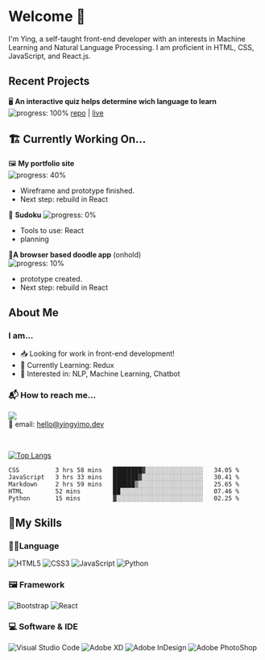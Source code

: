 # Welcome 👋
I'm Ying, a self-taught front-end developer with an interests in Machine Learning and Natural Language Processing. I am proficient in HTML, CSS, JavaScript, and React.js. 

## Recent Projects
 🖥 **An interactive quiz helps determine wich language to learn**  
![progress: 100%](https://us-central1-progress-markdown.cloudfunctions.net/progress/100)  [repo](https://github.com/yingmo55/which-language-first) | [live](https://first-programming-language.netlify.app/)

## 🏗 Currently Working On...
🖼 **My portfolio site**  
![progress: 40%](https://us-central1-progress-markdown.cloudfunctions.net/progress/40)  
+ Wireframe and prototype finished. 
+ Next step: rebuild in React

🔢 **Sudoku**
![progress: 0%](https://us-central1-progress-markdown.cloudfunctions.net/progress/0)  
+ Tools to use: React
+ planning

💭**A browser based doodle app** (onhold)  
![progress: 10%](https://us-central1-progress-markdown.cloudfunctions.net/progress/10)  
+ prototype created. 
+ Next step: rebuild in React

## **About Me**
### I am...
+ 📥 Looking for work in front-end development!
+ 📖 Currently Learning: Redux
+ 🤖 Interested in: NLP, Machine Learning, Chatbot


### 📬 How to reach me...
<a href="https://www.linkedin.com/in/yingyimo/" target="_blank"><img src="https://img.shields.io/badge/linkedin-%230077B5.svg?style=flat-square&logo=linkedin&logoColor=white" /></a>  
📧 email: hello@yingyimo.dev

<br />

[![Top Langs](https://github-readme-stats.vercel.app/api/top-langs/?username=yingmo55&layout=compact)](https://github.com/yingmo55/github-readme-stats)

<!--START_SECTION:waka-->
```text
CSS          3 hrs 58 mins   ████████▓░░░░░░░░░░░░░░░░   34.05 % 
JavaScript   3 hrs 33 mins   ███████▓░░░░░░░░░░░░░░░░░   30.41 % 
Markdown     2 hrs 59 mins   ██████▒░░░░░░░░░░░░░░░░░░   25.65 % 
HTML         52 mins         ██░░░░░░░░░░░░░░░░░░░░░░░   07.46 % 
Python       15 mins         ▓░░░░░░░░░░░░░░░░░░░░░░░░   02.25 % 
```
<!--END_SECTION:waka-->

## 🧰My Skills
### 👩‍💻Language
![HTML5](https://img.shields.io/badge/html5-%23E34F26.svg?style=for-the-badge&logo=html5&logoColor=white) 
![CSS3](https://img.shields.io/badge/css3-%231572B6.svg?style=for-the-badge&logo=css3&logoColor=white) 
![JavaScript](https://img.shields.io/badge/javascript-%23323330.svg?style=for-the-badge&logo=javascript&logoColor=%23F7DF1E) 
![Python](https://img.shields.io/badge/python-3670A0?style=for-the-badge&logo=python&logoColor=ffdd54) 

### 🖼 Framework
![Bootstrap](https://img.shields.io/badge/bootstrap-%23563D7C.svg?style=for-the-badge&logo=bootstrap&logoColor=white) 
![React](https://img.shields.io/badge/react-%2320232a.svg?style=for-the-badge&logo=react&logoColor=%2361DAFB)  

### 💻 Software & IDE
![Visual Studio Code](https://img.shields.io/badge/Visual_Studio_Code-0078D4?style=for-the-badge&logo=visual%20studio%20code&logoColor=white
) 
![Adobe XD](https://img.shields.io/badge/Adobe%20XD-470137?style=for-the-badge&logo=Adobe%20XD&logoColor=#FF61F6) 
![Adobe InDesign](https://img.shields.io/badge/Adobe%20InDesign-FF3366?style=for-the-badge&logo=Adobe%20InDesign&logoColor=white) 
![Adobe PhotoShop](https://img.shields.io/badge/Adobe%20Photoshop-31A8FF?style=for-the-badge&logo=Adobe%20Photoshop&logoColor=black) 

